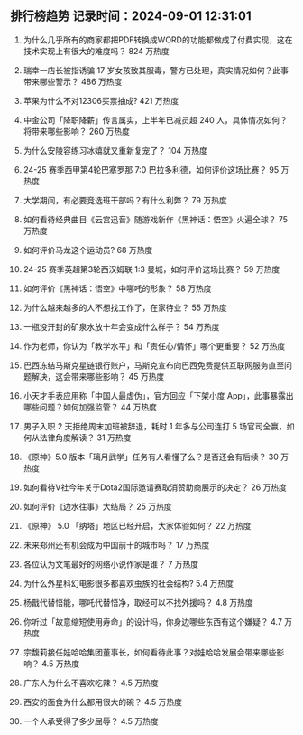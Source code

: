 
## 排行榜趋势 记录时间：2024-09-01 12:31:01
  
  1. 为什么几乎所有的商家都把PDF转换成WORD的功能都做成了付费实现，这在技术实现上有很大的难度吗？ 824 万热度
    
  2. 瑞幸一店长被指诱骗 17 岁女孩致其服毒，警方已处理，真实情况如何？此事带来哪些警示？ 486 万热度
    
  3. 苹果为什么不对12306买票抽成? 421 万热度
    
  4. 中金公司「降职降薪」传言属实，上半年已减员超 240 人，具体情况如何？将带来哪些影响？ 260 万热度
    
  5. 为什么安陵容练习冰嬉就又重新复宠了？ 104 万热度
    
  6. 24-25 赛季西甲第4轮巴塞罗那 7:0 巴拉多利德，如何评价这场比赛？ 95 万热度
    
  7. 大学期间，有必要竞选班干部吗？有什么利弊？ 79 万热度
    
  8. 如何看待经典曲目《云宫迅音》随游戏新作《黑神话：悟空》火遍全球？ 75 万热度
    
  9. 如何评价马龙这个运动员? 68 万热度
    
  10. 24-25 赛季英超第3轮西汉姆联 1:3 曼城，如何评价这场比赛？ 59 万热度
    
  11. 如何评价《黑神话：悟空》中哪吒的形象？ 58 万热度
    
  12. 为什么越来越多的人不想找工作了，在家待业？ 55 万热度
    
  13. 一瓶没开封的矿泉水放十年会变成什么样子？ 54 万热度
    
  14. 作为老师，你认为「教学水平」和「责任心/情怀」哪个更重要？ 52 万热度
    
  15. 巴西冻结马斯克星链银行账户，马斯克宣布向巴西免费提供互联网服务直至问题解决，这会带来哪些影响？ 45 万热度
    
  16. 小天才手表应用称「中国人最虚伪」，官方回应「下架小度 App」，此事暴露出哪些问题？如何加强监管？ 44 万热度
    
  17. 男子入职 2 天拒绝周末加班被辞退，耗时 1 年多与公司连打 5 场官司全赢，如何从法律角度解读？ 31 万热度
    
  18. 《原神》5.0 版本「璃月武学」任务有人看懂了么？是否还会有后续？ 30 万热度
    
  19. 如何看待V社今年关于Dota2国际邀请赛取消赞助商展示的决定？ 26 万热度
    
  20. 如何评价《边水往事》大结局？ 25 万热度
    
  21. 《原神》 5.0 「纳塔」地区已经开启，大家体验如何？ 22 万热度
    
  22. 未来郑州还有机会成为中国前十的城市吗？ 17 万热度
    
  23. 各位认为文笔最好的网络小说作家是谁？ 7 万热度
    
  24. 为什么外星科幻电影很多都喜欢虫族的社会结构? 5.4 万热度
    
  25. 杨戬代替悟能，哪吒代替悟净，取经可以不找外援吗？ 4.8 万热度
    
  26. 你听过「故意缩短使用寿命」的设计吗，你身边哪些东西有这个嫌疑？ 4.7 万热度
    
  27. 宗馥莉接任娃哈哈集团董事长，如何看待此事？对娃哈哈发展会带来哪些影响？ 4.5 万热度
    
  28. 广东人为什么不喜欢吃辣？ 4.5 万热度
    
  29. 西安的面食为什么都用很大的碗？ 4.5 万热度
    
  30. 一个人承受得了多少屈辱？ 4.5 万热度
    